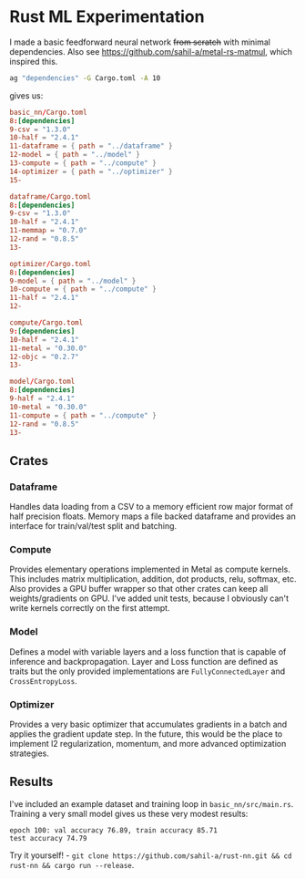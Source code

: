 # Rust ML Experimentation

I made a basic feedforward neural network ~~from scratch~~ with minimal dependencies. Also see https://github.com/sahil-a/metal-rs-matmul, which inspired this.
```bash
ag "dependencies" -G Cargo.toml -A 10
```
gives us:

```toml
basic_nn/Cargo.toml
8:[dependencies]
9-csv = "1.3.0"
10-half = "2.4.1"
11-dataframe = { path = "../dataframe" }
12-model = { path = "../model" }
13-compute = { path = "../compute" }
14-optimizer = { path = "../optimizer" }
15-

dataframe/Cargo.toml
8:[dependencies]
9-csv = "1.3.0"
10-half = "2.4.1"
11-memmap = "0.7.0"
12-rand = "0.8.5"
13-

optimizer/Cargo.toml
8:[dependencies]
9-model = { path = "../model" }
10-compute = { path = "../compute" }
11-half = "2.4.1"
12-

compute/Cargo.toml
9:[dependencies]
10-half = "2.4.1"
11-metal = "0.30.0"
12-objc = "0.2.7"
13-

model/Cargo.toml
8:[dependencies]
9-half = "2.4.1"
10-metal = "0.30.0"
11-compute = { path = "../compute" }
12-rand = "0.8.5"
13-
```

## Crates

### Dataframe

Handles data loading from a CSV to a memory efficient row major format of half precision floats. Memory maps a file backed dataframe and provides an interface for train/val/test split and batching.

### Compute

Provides elementary operations implemented in Metal as compute kernels. This includes matrix multiplication, addition, dot products, relu, softmax, etc. Also provides a GPU buffer wrapper so that other crates can keep all weights/gradients on GPU. I've added unit tests, because I obviously can't write kernels correctly on the first attempt.

### Model

Defines a model with variable layers and a loss function that is capable of inference and backpropagation. Layer and Loss function are defined as traits but the only provided implementations are `FullyConnectedLayer` and `CrossEntropyLoss`.

### Optimizer

Provides a very basic optimizer that accumulates gradients in a batch and applies the gradient update step. In the future, this would be the place to implement l2 regularization, momentum, and more advanced optimization strategies.

## Results

I've included an example dataset and training loop in `basic_nn/src/main.rs`. Training a very small model gives us these very modest results:

```
epoch 100: val accuracy 76.89, train accuracy 85.71
test accuracy 74.79
```

Try it yourself! - `git clone https://github.com/sahil-a/rust-nn.git && cd rust-nn && cargo run --release`.
